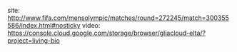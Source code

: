 site: http://www.fifa.com/mensolympic/matches/round=272245/match=300355586/index.html#nosticky
video: https://console.cloud.google.com/storage/browser/gliacloud-elta/?project=living-bio

